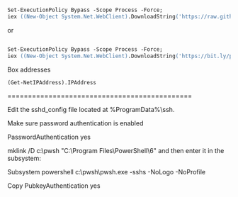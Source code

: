 ```ps

Set-ExecutionPolicy Bypass -Scope Process -Force;
iex ((New-Object System.Net.WebClient).DownloadString('https://raw.githubusercontent.com/voronenko-p/win-gitlab-runner/master/bootstrap.ps1'))
```

or

```ps

Set-ExecutionPolicy Bypass -Scope Process -Force;
iex ((New-Object System.Net.WebClient).DownloadString('https://bit.ly/probuju'))
```



Box addresses

```
(Get-NetIPAddress).IPAddress
```


=============================================



Edit the sshd_config file located at %ProgramData%\ssh.

Make sure password authentication is enabled


PasswordAuthentication yes


mklink /D c:\pwsh "C:\Program Files\PowerShell\6"
and then enter it in the subsystem:


Subsystem    powershell c:\pwsh\pwsh.exe -sshs -NoLogo -NoProfile


Copy
PubkeyAuthentication yes
